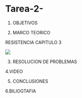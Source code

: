 # Tarea-2-

1. OBJETIVOS



2. MARCO TEORICO

RESISTENCIA CAPITULO 3

![](https://user-images.githubusercontent.com/84397282/120918373-cbf36300-c679-11eb-99bb-003f792da64e.jpg)






3. RESOLUCION DE PROBLEMAS





4.VIDEO






5. CONCLUSIONES






6.BILIOGTAFIA
